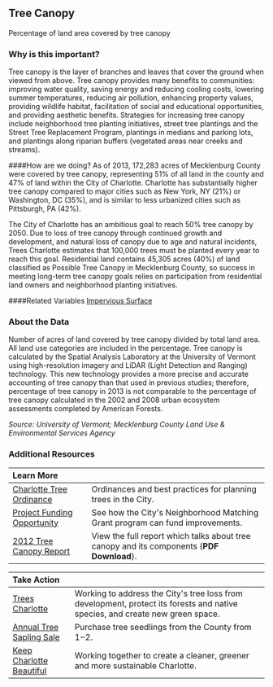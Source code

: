 ## Tree Canopy
Percentage of land area covered by tree canopy 

### Why is this important?
Tree canopy is the layer of branches and leaves that cover the ground when viewed from above. Tree canopy provides many benefits to communities: improving water quality, saving energy and reducing cooling costs, lowering summer temperatures, reducing air pollution, enhancing property values, providing wildlife habitat, facilitation of social and educational opportunities, and providing aesthetic benefits. Strategies for increasing tree canopy include neighborhood tree planting initiatives, street tree plantings and the Street Tree Replacement Program, plantings in medians and parking lots, and plantings along riparian buffers (vegetated areas near creeks and streams). 

####How are we doing?
As of 2013, 172,283 acres of Mecklenburg County were covered by tree canopy, representing 51% of all land in the county and 47% of land within the City of Charlotte. Charlotte has substantially higher tree canopy compared to major cities such as New York, NY (21%) or Washington, DC (35%), and is similar to less urbanized cities such as Pittsburgh, PA (42%). 

The City of Charlotte has an ambitious goal to reach 50% tree canopy by 2050. Due to loss of tree canopy through continued growth and development, and natural loss of canopy due to age and natural incidents, Trees Charlotte estimates that 100,000 trees must be planted every year to reach this goal. Residential land contains 45,305 acres (40%) of land classified as Possible Tree Canopy in Mecklenburg County, so success in meeting long-term tree canopy goals relies on participation from residential land owners and neighborhood planting initiatives. 

####Related Variables
<a href="javascript:void(0)" onclick="model.metricId = 'm4'">Impervious Surface</a>  

### About the Data
Number of acres of land covered by tree canopy divided by total land area. All land use categories are included in the percentage. Tree canopy is calculated by the Spatial Analysis Laboratory at the University of Vermont using high-resolution imagery and LiDAR (Light Detection and Ranging) technology. This new technology provides a more precise and accurate accounting of tree canopy than that used in previous studies; therefore, percentage of tree canopy in 2013 is not comparable to the percentage of tree canopy calculated in the 2002 and 2008 urban ecosystem assessments completed by American Forests. 

_Source: University of Vermont; Mecklenburg County Land Use & Environmental Services Agency_

### Additional Resources
| Learn More |  | 
| :- | :- |
|[Charlotte Tree Ordinance](http://www.charmeck.org/city/charlotte/epm/Services/LandDevelopment/trees/Pages/City%20of%20Charlotte%20Tree%20Ordinance%20and%20Guidelines.aspx)| Ordinances and best practices for planning trees in the City.
|[Project Funding Opportunity](http://charmeck.org/city/charlotte/nbs/communityengagement/nmg/Pages/default.aspx)| See how the City's Neighborhood Matching Grant program can fund improvements.
|[2012 Tree Canopy Report](http://treescharlotte.org/wp-content/uploads/2014/02/TreeCanopy_Report_MecklenburgCountyNC.pdf) | View the full report which talks about tree canopy and its components (**PDF Download**).
 
| Take Action |  | 
| :- | :- |
|[Trees Charlotte](http://www.treescharlotte.org)| Working to address the City's tree loss from development, protect its forests and native species, and create new green space.
|[Annual Tree Sapling Sale](http://charmeck.org/mecklenburg/county/LUESA/WaterandLandResources/Conservation/Pages/Tree%20Seedling%20Sale.aspx)|Purchase tree seedlings from the County from $1-$2.
|[Keep Charlotte Beautiful](http://charmeck.org/city/charlotte/nbs/kcb/Pages/home.aspx)| Working together to create a cleaner, greener and more sustainable Charlotte.